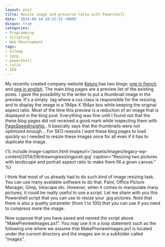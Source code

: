 ```yaml
---
layout: post
title: Resize image and preserve ratio with Powershell
date: '2014-09-14 18:32:22 +0000'
disqus: true
categories:
- Programming
- Scripting
- Web Development
tags:
- bitmap
- jpeg
- powershell
- ratio
- SEO
---
```

My recently created company website <a href="http://www.keluro.com">Keluro </a>has two blogs: <a href="http://keluro.com/fr/blog">one in french</a> and <a href="http://www.keluro.com/blog">one in english</a>. The main blog pages are a preview list of the existing posts. I gave the possibility to the writer to put a thumbnail&nbsp;image in the preview. It's a simply <img /> tag where a css class is responsible for the resizing and to display the image in a 194px X 194px box while keeping the original aspect ratio. Most of the time this preview is a reduction of an image that is displayed in the blog post. Everything was fine until I found out that the these blog pages did not received a good mark while inspecting them with <a title="Page Speed Insights" href="http://developers.google.com/speed/pagespeed/insights/">PageSpeedInsights </a>. It basically says that the thumbnails were not optimized enough... For SEO reasons I want these blog pages to load quickly so I needed to resize these images once for all even if it has to duplicate the image.

{% include image-caption.html imageurl='/assets/images/legacy-wp-content/2014/09/drawingresizingposh.jpg'  caption="Resizing two pictures with landscape and portrait aspect ratio to make them fill a given canvas." %}

I think that most of us already had&nbsp;to do such kind of image resizing task. You can use many available software to do that: Paint, Office Picture Manager, Gimp, Inkscape etc. However, when it comes to manipulate&nbsp;many pictures, it could be really useful to use a script. Let me share with you this Powershell script that you can use to resize your .jpg pictures. Note that there is also a quality parameter (from 1 to 100) that you can use if you need to compress more the image.

<script src="https://gist.github.com/bpatra/22678266076663c4b594daa56f69c383.js"></script>

Now suppose that you have saved and named the script above "MakePreviewImages.ps1". You may use it in a loop statement such as the following one where we assume that MakePreviewImages.ps1 is located under the current directory and the images are in a subfolder called "images".

<script src="https://gist.github.com/bpatra/efba7d86edad94a8f2c9039e599f5255.js"></script>


